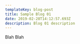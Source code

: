 ```yaml
---
templateKey: blog-post
title: Sample Blog 01
date: 2019-02-28T14:12:57.693Z
description: Blog 01 description
---
```

Blah Blah
